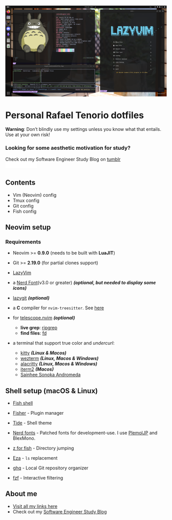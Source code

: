 ![Screen_page](./imgs/dotfiles.png)

# Personal Rafael Tenorio dotfiles

**Warning**: Don’t blindly use my settings unless you know what that entails. Use at your own risk!

### Looking for some aesthetic motivation for study?

Check out my Software Engineer Study Blog on [tumblr](https://heart-ghost-studyblr.tumblr.com/)
<br><a href="https://heart-ghost-studyblr.tumblr.com/" target="blank"><img src="./imgs/width_logo.png" alt="tumblr_icon" height="20"></a>

## Contents

- Vim (Neovim) config
- Tmux config
- Git config
- Fish config

## Neovim setup

### Requirements

- Neovim >= **0.9.0** (needs to be built with **LuaJIT**)
- Git >= **2.19.0** (for partial clones support)
- [LazyVim](https://www.lazyvim.org/)
- a [Nerd Font](https://www.nerdfonts.com/)(v3.0 or greater) **_(optional, but needed to display some icons)_**
- [lazygit](https://github.com/jesseduffield/lazygit) **_(optional)_**
- a **C** compiler for `nvim-treesitter`. See [here](https://github.com/nvim-treesitter/nvim-treesitter#requirements)
- for [telescope.nvim](https://github.com/nvim-telescope/telescope.nvim) **_(optional)_**
  - **live grep**: [ripgrep](https://github.com/BurntSushi/ripgrep)
  - **find files**: [fd](https://github.com/sharkdp/fd)
- a terminal that support true color and _undercurl_:

  - [kitty](https://github.com/kovidgoyal/kitty) **_(Linux & Macos)_**
  - [wezterm](https://github.com/wez/wezterm) **_(Linux, Macos & Windows)_**
  - [alacritty](https://github.com/alacritty/alacritty) **_(Linux, Macos & Windows)_**
  - [iterm2](https://iterm2.com/) **_(Macos)_**
  - [Sainhee Sonoka Andromeda](https://github.com/sainnhe/sonokai)

## Shell setup (macOS & Linux)

- [Fish shell](https://fishshell.com/)

- [Fisher](https://github.com/jorgebucaran/fisher) - Plugin manager
- [Tide](https://github.com/IlanCosman/tide) - Shell theme
- [Nerd fonts](https://github.com/ryanoasis/nerd-fonts) - Patched fonts for development-use. I use [PlemolJP](https://github.com/yuru7/PlemolJP) and BlexMono.
- [z for fish](https://github.com/jethrokuan/z) - Directory jumping
- [Eza](https://github.com/eza-community/eza) - `ls` replacement
- [ghq](https://github.com/x-motemen/ghq) - Local Git repository organizer
- [fzf](https://github.com/PatrickF1/fzf.fish) - Interactive filtering

## About me

- [Visit all my links here](https://rafaeltenorio-links.fly.dev)
- Check out my [Software Engineer Study Blog](https://heart-ghost-studyblr.tumblr.com/)
